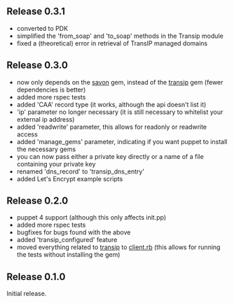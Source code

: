## Release 0.3.1

- converted to PDK
- simplified the 'from_soap' and 'to_soap' methods in the Transip module
- fixed a (theoretical) error in retrieval of TransIP managed domains

## Release 0.3.0

- now only depends on the [savon](http://savonrb.com) gem, instead of the [transip](https://github.com/joost/transip) gem (fewer dependencies is better)
- added more rspec tests
- added 'CAA' record type (it works, although the api doesn't list it)
- 'ip' parameter no longer necessary (it is still necessary to whitelist your external ip address)
- added 'readwrite' parameter, this allows for readonly or readwrite access
- added 'manage_gems' parameter, indicating if you want puppet to install the necessary gems
- you can now pass either a private key directly or a name of a file containing your private key
- renamed 'dns_record' to 'transip_dns_entry'
- added Let's Encrypt example scripts

## Release 0.2.0

- puppet 4 support (although this only affects init.pp)
- added more rspec tests
- bugfixes for bugs found with the above
- added 'transip_configured' feature
- moved everything related to [transip](https://github.com/joost/transip) to [client.rb](lib/puppet_x/transip/client.rb) (this allows for running the tests without installing the gem)

## Release 0.1.0

Initial release.
